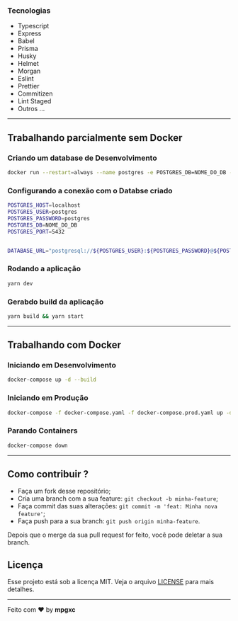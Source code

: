 ### Tecnologias

- Typescript
- Express
- Babel
- Prisma
- Husky
- Helmet
- Morgan
- Eslint
- Prettier
- Commitizen
- Lint Staged
- Outros ...

---

## Trabalhando parcialmente sem Docker

### Criando um database de Desenvolvimento

```sh
docker run --restart=always --name postgres -e POSTGRES_DB=NOME_DO_DB -e POSTGRES_PASSWORD=postgres -p 5433:5432 -d postgres
```

### Configurando a conexão com o Databse criado

```sh
POSTGRES_HOST=localhost
POSTGRES_USER=postgres
POSTGRES_PASSWORD=postgres
POSTGRES_DB=NOME_DO_DB
POSTGRES_PORT=5432


DATABASE_URL="postgresql://${POSTGRES_USER}:${POSTGRES_PASSWORD}@${POSTGRES_HOST}:${POSTGRES_PORT}/${POSTGRES_DB}?schema=public"

```

### Rodando a aplicação

```sh
yarn dev
```

### Gerabdo build da aplicação

```sh
yarn build && yarn start
```

---

## Trabalhando com Docker

### Iniciando em Desenvolvimento

```sh
docker-compose up -d --build
```

### Iniciando em Produção

```sh
docker-compose -f docker-compose.yaml -f docker-compose.prod.yaml up -d --build
```

### Parando Containers

```sh
docker-compose down
```

---

## Como contribuir ?

- Faça um fork desse repositório;
- Cria uma branch com a sua feature: `git checkout -b minha-feature`;
- Faça commit das suas alterações: `git commit -m 'feat: Minha nova feature'`;
- Faça push para a sua branch: `git push origin minha-feature`.

Depois que o merge da sua pull request for feito, você pode deletar a sua branch.

## Licença

Esse projeto está sob a licença MIT. Veja o arquivo [LICENSE](LICENSE) para mais detalhes.

---

Feito com ❤️ by **mpgxc**
